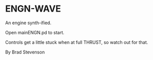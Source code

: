 # ENGN-WAVE
An engine synth-ified.

Open mainENGN.pd to start. 

Controls get a little stuck when at full THRUST, so watch out for that.

By Brad Stevenson
